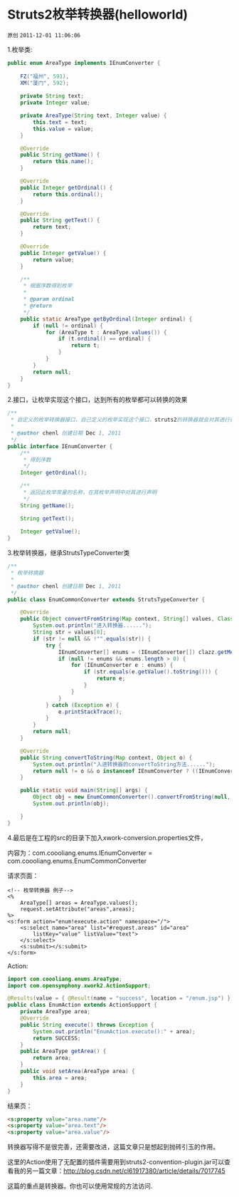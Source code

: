 # Struts2枚举转换器(helloworld)

`原创` `2011-12-01 11:06:06`

1.枚举类:

```java
public enum AreaType implements IEnumConverter {
	
	FZ("福州", 591), 
	XM("厦门", 592);
	
	private String text;
	private Integer value;

	private AreaType(String text, Integer value) {
		this.text = text;
		this.value = value;
	}

	@Override
	public String getName() {
		return this.name();
	}

	@Override
	public Integer getOrdinal() {
		return this.ordinal();
	}

	@Override
	public String getText() {
		return text;
	}

	@Override
	public Integer getValue() {
		return value;
	}

	/**
	 * 根据序数得到枚举
	 * 
	 * @param ordinal
	 * @return
	 */
	public static AreaType getByOrdinal(Integer ordinal) {
		if (null != ordinal) {
			for (AreaType t : AreaType.values()) {
				if (t.ordinal() == ordinal) {
					return t;
				}
			}
		}
		return null;
	}
}
```

2.接口，让枚举实现这个接口，达到所有的枚举都可以转换的效果

```java
/**
 * 自定义的枚举转换器接口，自己定义的枚举实现这个接口，struts2的转换器就会对其进行转换
 * 
 * @author chenl 创建日期 Dec 1, 2011
 */
public interface IEnumConverter {
	/**
	 * 得到序数
	 */
	Integer getOrdinal();

	/**
	 * 返回此枚举常量的名称，在其枚举声明中对其进行声明
	 */
	String getName();

	String getText();
	
	Integer getValue();
}
```

3.枚举转换器，继承StrutsTypeConverter类 

```java
/**
 * 枚举转换器
 * 
 * @author chenl 创建日期 Dec 1, 2011
 */
public class EnumCommonConverter extends StrutsTypeConverter {

	@Override
	public Object convertFromString(Map context, String[] values, Class clazz) {
		System.out.println("进入转换器......");
		String str = values[0];
		if (str != null && !"".equals(str)) {
			try {
				IEnumConverter[] enums = (IEnumConverter[]) clazz.getMethod("values").invoke(null);// 调用枚举的values方法
				if (null != enums && enums.length > 0) {
					for (IEnumConverter e : enums) {
						if (str.equals(e.getValue().toString())) {
							return e;
						}
					}
				}
			} catch (Exception e) {
				e.printStackTrace();
			}
		}
		return null;
	}

	@Override
	public String convertToString(Map context, Object o) {
		System.out.println("入进转换器的convertToString方法......");
		return null != o && o instanceof IEnumConverter ? ((IEnumConverter) o).getText() : "";
	}

	public static void main(String[] args) {
		Object obj = new EnumCommonConverter().convertFromString(null, new String[] { "1" }, AreaType.class);
		System.out.println(obj);

	}
}
```

4.最后是在工程的src的目录下加入﻿﻿xwork-conversion.properties文件，

内容为：com.coooliang.enums.IEnumConverter = com.coooliang.enums.EnumCommonConverter

请求页面：

```
<!-- 枚举转换器 例子-->
<%
	AreaType[] areas = AreaType.values();
	request.setAttribute("areas",areas);
%>
<s:form action="enum!execute.action" namespace="/">
	<s:select name="area" list="#request.areas" id="area"
		listKey="value" listValue="text">
	</s:select>
	<s:submit></s:submit>
</s:form>
```

Action:

```java
import com.coooliang.enums.AreaType;
import com.opensymphony.xwork2.ActionSupport;

@Results(value = { @Result(name = "success", location = "/enum.jsp") })
public class EnumAction extends ActionSupport {
	private AreaType area;
	@Override
	public String execute() throws Exception {
		System.out.println("EnumAction.execute():" + area);
		return SUCCESS;
	}
	public AreaType getArea() {
		return area;
	}
	public void setArea(AreaType area) {
		this.area = area;
	}
}
```

结果页：

```html
<s:property value="area.name"/>
<s:property value="area.text"/>
<s:property value="area.value"/>
```

转换器写得不是很完善，还需要改进，这篇文章只是想起到抛砖引玉的作用。

这里的Action使用了无配置的插件需要用到struts2-convention-plugin.jar可以查看我的另一篇文章：http://blog.csdn.net/cl61917380/article/details/7017745

这篇的重点是转换器。你也可以使用常规的方法访问. 
